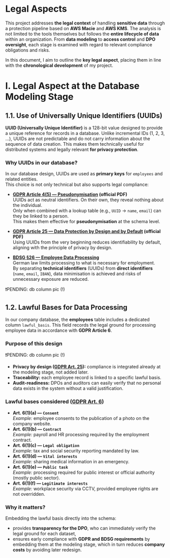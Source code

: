 # Legal Aspects

This project addresses **the legal context** of handling **sensitive data** through a protection pipeline based on **AWS Macie** and **AWS KMS**. The analysis is not limited to the tools themselves but follows the **entire lifecycle of data** within an organization.
From **data modeling** to **access control** and **DPO oversight**, each stage is examined with regard to relevant compliance obligations and risks.

In this document, I aim to outline the **key legal aspect**, placing them in line with the **chronological development** of my project.


# I. Legal Aspect at the Database Modeling Stage

## 1.1. Use of Universally Unique Identifiers (UUIDs)

**UUID (Universally Unique Identifier)** is a 128-bit value designed to provide a unique reference for records in a database.
Unlike incremental IDs (1, 2, 3, …), UUIDs are not predictable and do not carry information about the sequence of data creation. This makes them technically useful for distributed systems and legally relevant **for privacy protection**.

### Why UUIDs in our database?

In our database design, UUIDs are used as **primary keys** for `employees` and related entities.  
This choice is not only technical but also supports legal compliance:

- **[GDPR Article 4(5) — Pseudonymisation](https://eur-lex.europa.eu/legal-content/EN/TXT/PDF/?uri=CELEX:32016R0679#page=33) (official PDF)**  
  UUIDs act as neutral identifiers. On their own, they reveal nothing about the individual.  
  Only when combined with a lookup table (e.g., `UUID` → `name`, `email`) can they be linked to a person.  
  This makes them effective for **pseudonymisation** at the schema level.  

- **[GDPR Article 25 — Data Protection by Design and by Default](https://eur-lex.europa.eu/legal-content/EN/TXT/PDF/?uri=CELEX:32016R0679#page=48) (official PDF)**  
Using UUIDs from the very beginning reduces identifiability by default, aligning with the principle of privacy by design.  

- **[BDSG §26 — Employee Data Processing](https://www.gesetze-im-internet.de/bdsg_2018/__26.html)**  
  German law limits processing to what is necessary for employment.  
  By separating **technical identifiers** (UUIDs) from **direct identifiers** (`name`, `email`, `IBAN`), data minimisation is achieved and risks of unnecessary exposure are reduced.


❗PENDING: db column pic (!)

## 1.2. Lawful Bases for Data Processing

In our company database, the **employees** table includes a dedicated column `lawful_basis`.
This field records the legal ground for processing employee data in accordance with **GDPR Article 6**.

### Purpose of this design

❗PENDING: db column pic (!)

- **Privacy by design ([GDPR Art. 25](https://eur-lex.europa.eu/legal-content/EN/TXT/PDF/?uri=CELEX:32016R0679#page=48)):** compliance is integrated already at the modeling stage, not added later.  
- **Traceability:** each employee record is linked to a specific lawful basis.  
- **Audit-readiness:** DPOs and auditors can easily verify that no personal data exists in the system without a valid justification.  


### Lawful bases considered ([GDPR Art. 6](https://eur-lex.europa.eu/legal-content/EN/TXT/PDF/?uri=CELEX:32016R0679#page=36))

- **Art. 6(1)(a) — `Consent`**  
  *Example:* employee consents to the publication of a photo on the company website.  
- **Art. 6(1)(b) — `Contract`**  
  *Example:* payroll and HR processing required by the employment contract.  
- **Art. 6(1)(c) — `Legal obligation`**  
  *Example:* tax and social security reporting mandated by law.  
- **Art. 6(1)(d) — `Vital interests`**  
  *Example:* sharing medical information in an emergency.  
- **Art. 6(1)(e) — `Public task`**  
  *Example:* processing required for public interest or official authority (mostly public sector).  
- **Art. 6(1)(f) — `Legitimate interests`**  
  *Example:* workplace security via CCTV, provided employee rights are not overridden.  

### Why it matters?

Embedding the lawful basis directly into the schema:  
- provides **transparency for the DPO**, who can immediately verify the legal ground for each dataset,
- ensures early compliance with **GDPR and BDSG requirements** by embedding them at the modeling stage, which in turn reduces **company costs** by avoiding later redesign.









